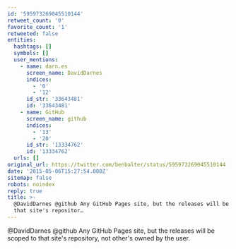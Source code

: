 ```yaml
---
id: '595973269045510144'
retweet_count: '0'
favorite_count: '1'
retweeted: false
entities:
  hashtags: []
  symbols: []
  user_mentions:
    - name: darn.es
      screen_name: DavidDarnes
      indices:
        - '0'
        - '12'
      id_str: '33643481'
      id: '33643481'
    - name: GitHub
      screen_name: github
      indices:
        - '13'
        - '20'
      id_str: '13334762'
      id: '13334762'
  urls: []
original_url: https://twitter.com/benbalter/status/595973269045510144
date: '2015-05-06T15:27:54.000Z'
sitemap: false
robots: noindex
reply: true
title: >-
  @DavidDarnes @github Any GitHub Pages site, but the releases will be scoped to
  that site's repositor…
---
```


@DavidDarnes @github Any GitHub Pages site, but the releases will be scoped to that site's repository, not other's owned by the user.